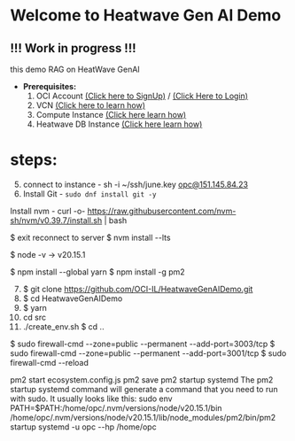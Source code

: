 # Welcome to Heatwave Gen AI Demo

## !!! Work in progress !!!

this demo RAG on HeatWave GenAI

- **Prerequisites:**
  1. OCI Account [(Click here to SignUp)](https://www.oracle.com/il-en/cloud/free/) / [(Click Here to Login)](https://www.oracle.com/cloud/sign-in.html)
  2. VCN [(Click here to learn how)](/VCN.md)
  3. Compute Instance [(Click here learn how)](/compute.md)
  4. Heatwave DB Instance [(Click here learn how)](/heatwave.md)

# steps:

5. connect to instance - sh -i ~/ssh/june.key opc@151.145.84.23
6. Install Git -
   `sudo dnf install git -y`

Install nvm - curl -o- https://raw.githubusercontent.com/nvm-sh/nvm/v0.39.7/install.sh | bash

$ exit
reconnect to server
$ nvm install --lts

$ node -v -> v20.15.1

$ npm install --global yarn
$ npm install -g pm2

7. $ git clone https://github.com/OCI-IL/HeatwaveGenAIDemo.git
8. $ cd HeatwaveGenAIDemo
9. $ yarn
10. cd src
11. ./create_env.sh
    $ cd ..

$ sudo firewall-cmd --zone=public --permanent --add-port=3003/tcp
$ sudo firewall-cmd --zone=public --permanent --add-port=3001/tcp
$ sudo firewall-cmd --reload

pm2 start ecosystem.config.js
pm2 save
pm2 startup systemd
The pm2 startup systemd command will generate a command that you need to run with sudo. It usually looks like this:
sudo env PATH=$PATH:/home/opc/.nvm/versions/node/v20.15.1/bin /home/opc/.nvm/versions/node/v20.15.1/lib/node_modules/pm2/bin/pm2 startup systemd -u opc --hp /home/opc
